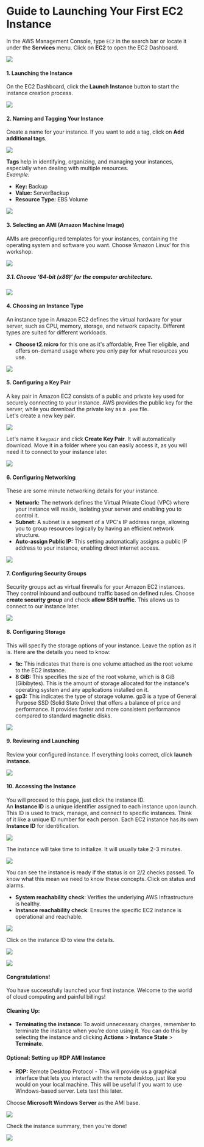 # Guide to Launching Your First EC2 Instance

In the AWS Management Console, type `EC2` in the search bar or locate it under the **Services** menu. Click on **EC2** to open the EC2 Dashboard.

![](img/LYOI/LYOI-01.png)

#### 1. Launching the Instance

On the EC2 Dashboard, click the **Launch Instance** button to start the instance creation process.

![](img/LYOI/LYOI-02.png)

#### 2. Naming and Tagging Your Instance  
Create a name for your instance. If you want to add a tag, click on **Add additional tags**.

![](img/LYOI/LYOI-03.png)

**Tags** help in identifying, organizing, and managing your instances, especially when dealing with multiple resources.  
*Example:*

- **Key:** Backup
- **Value:** ServerBackup
- **Resource Type:** EBS Volume

![](img/LYOI/LYOI-04.png)

#### 3. Selecting an AMI (Amazon Machine Image)

AMIs are preconfigured templates for your instances, containing the operating system and software you want. Choose ‘Amazon Linux’ for this workshop.

![](img/LYOI/LYOI-05.png)

##### 3.1. Choose ‘64-bit (x86)’ for the computer architecture.

![](img/LYOI/LYOI-06.png)

#### 4. Choosing an Instance Type
    
An instance type in Amazon EC2 defines the virtual hardware for your server, such as CPU, memory, storage, and network capacity. Different types are suited for different workloads. 

- **Choose t2.micro** for this one as it's affordable, Free Tier eligible, and offers on-demand usage where you only pay for what resources you use.

![](img/LYOI/LYOI-07.png)

#### 5. Configuring a Key Pair

A key pair in Amazon EC2 consists of a public and private key used for securely connecting to your instance. AWS provides the public key for the server, while you download the private key as a `.pem` file.  
Let's create a new key pair.

![](img/LYOI/LYOI-08.png)


Let's name it `keypair` and click **Create Key Pair**. It will automatically download. Move it in a folder where you can easily access it, as you will need it to connect to your instance later.

![](img/LYOI/LYOI-09.png)



#### 6. Configuring Networking

These are some minute networking details for your instance.

- **Network:** The network defines the Virtual Private Cloud (VPC) where your instance will reside, isolating your server and enabling you to control it.
- **Subnet:** A subnet is a segment of a VPC's IP address range, allowing you to group resources logically by having an efficient network structure.
- **Auto-assign Public IP:** This setting automatically assigns a public IP address to your instance, enabling direct internet access.
  
![](img/LYOI/LYOI-10.png)


#### 7. Configuring Security Groups

Security groups act as virtual firewalls for your Amazon EC2 instances. They control inbound and outbound traffic based on defined rules. Choose **create security group** and check **allow SSH traffic**. This allows us to connect to our instance later.

![](img/LYOI/LYOI-11.png)


#### 8. Configuring Storage

This will specify the storage options of your instance. Leave the option as it is. Here are the details you need to know:

- **1x:** This indicates that there is one volume attached as the root volume to the EC2 instance.
- **8 GiB:** This specifies the size of the root volume, which is 8 GiB (Gibibytes). This is the amount of storage allocated for the instance's operating system and any applications installed on it.
- **gp3:** This indicates the type of storage volume. gp3 is a type of General Purpose SSD (Solid State Drive) that offers a balance of price and performance. It provides faster and more consistent performance compared to standard magnetic disks.
  
![](img/LYOI/LYOI-12.png)

#### 9. Reviewing and Launching

Review your configured instance. If everything looks correct, click **launch instance**.

![](img/LYOI/LYOI-13.png)

#### 10. Accessing the Instance

You will proceed to this page, just click the instance ID.  
An **Instance ID** is a unique identifier assigned to each instance upon launch. This ID is used to track, manage, and connect to specific instances. Think of it like a unique ID number for each person. Each EC2 instance has its own **Instance ID** for identification.

![](img/LYOI/LYOI-14.png)

The instance will take time to initialize. It will usually take 2-3 minutes. 

![](img/LYOI/LYOI-15.png)

You can see the instance is ready if the status is on 2/2 checks passed.
To know what this mean we need to know these concepts. Click on status and alarms.
- **System reachability check**: Verifies the underlying AWS infrastructure is healthy.
- **Instance reachability check**: Ensures the specific EC2 instance is operational and reachable.
  
![](img/LYOI/LYOI-15_1.png)



Click on the instance ID to view the details. 

![](img/LYOI/LYOI-16.png)

![](img/LYOI/LYOI-17.png)

#### Congratulations!

You have successfully launched your first instance. Welcome to the world of cloud computing and painful billings!


#### Cleaning Up:
- **Terminating the instance:** To avoid unnecessary charges, remember to terminate the instance when you're done using it. You can do this by selecting the instance and clicking **Actions** > **Instance State** > **Terminate**.

#### Optional: Setting up RDP AMI Instance

- **RDP:** Remote Desktop Protocol - This will provide us a graphical interface that lets you interact with the remote desktop, just like you would on your local machine. This will be useful if you want to use Windows-based server. Lets test this later.

Choose **Microsoft Windows Server** as the AMI base.  

![](img/LYOI/LYOI-18.png)

Check the instance summary, then you're done!  

![](img/LYOI/LYOI-19.png)


